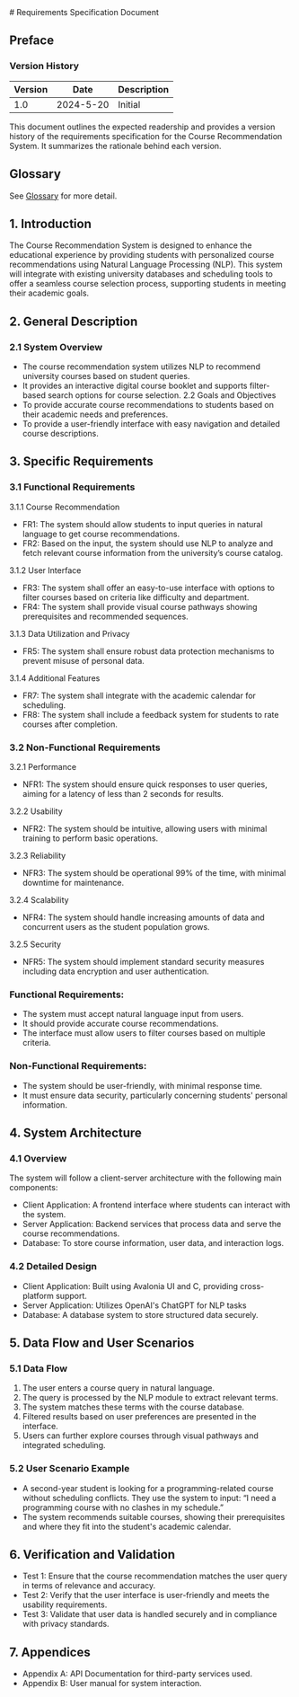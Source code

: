 <show-structure for="chapter" depth="2"/>
# Requirements Specification Document

## Preface

### Version History

| Version | Date      | Description |
|---------|-----------|-------------|
| 1.0     | 2024-5-20 | Initial     |

This document outlines the expected readership and provides a version history of the requirements specification for the Course
Recommendation System. It summarizes the rationale behind each version.

## Glossary

See [Glossary](Glossary.md#requirement-specification-document "Glossary for Requirement Specification Document") for more detail.

## 1. Introduction

The Course Recommendation System is designed to enhance the educational experience by providing students with personalized course
recommendations using Natural Language Processing (NLP). This system will integrate with existing university databases and scheduling tools
to offer a seamless course selection process, supporting students in meeting their academic goals.

## 2. General Description

### 2.1 System Overview

* The course recommendation system utilizes NLP to recommend university courses based on student queries.
* It provides an interactive digital course booklet and supports filter-based search options for course selection.
  2.2 Goals and Objectives
* To provide accurate course recommendations to students based on their academic needs and preferences.
* To provide a user-friendly interface with easy navigation and detailed course descriptions.

## 3. Specific Requirements

### 3.1 Functional Requirements

3.1.1 Course Recommendation

* FR1: The system should allow students to input queries in natural language to get course recommendations.
* FR2: Based on the input, the system should use NLP to analyze and fetch relevant course information from the university’s course catalog.

3.1.2 User Interface

* FR3: The system shall offer an easy-to-use interface with options to filter courses based on criteria like difficulty and department.
* FR4: The system shall provide visual course pathways showing prerequisites and recommended sequences.

3.1.3 Data Utilization and Privacy

* FR5: The system shall ensure robust data protection mechanisms to prevent misuse of personal data.

3.1.4 Additional Features

* FR7: The system shall integrate with the academic calendar for scheduling.
* FR8: The system shall include a feedback system for students to rate courses after completion.

### 3.2 Non-Functional Requirements

3.2.1 Performance

* NFR1: The system should ensure quick responses to user queries, aiming for a latency of less than 2 seconds for results.

3.2.2 Usability

* NFR2: The system should be intuitive, allowing users with minimal training to perform basic operations.

3.2.3 Reliability

* NFR3: The system should be operational 99% of the time, with minimal downtime for maintenance.

3.2.4 Scalability

* NFR4: The system should handle increasing amounts of data and concurrent users as the student population grows.

3.2.5 Security

* NFR5: The system should implement standard security measures including data encryption and user authentication.

### Functional Requirements:

* The system must accept natural language input from users.
* It should provide accurate course recommendations.
* The interface must allow users to filter courses based on multiple criteria.

### Non-Functional Requirements:

* The system should be user-friendly, with minimal response time.
* It must ensure data security, particularly concerning students' personal information.

## 4. System Architecture

### 4.1 Overview

The system will follow a client-server architecture with the following main components:

* Client Application: A frontend interface where students can interact with the system.
* Server Application: Backend services that process data and serve the course recommendations.
* Database: To store course information, user data, and interaction logs.

### 4.2 Detailed Design

* Client Application: Built using Avalonia UI and C, providing cross-platform support.
* Server Application: Utilizes OpenAI's ChatGPT for NLP tasks
* Database: A database system to store structured data securely.

## 5. Data Flow and User Scenarios

### 5.1 Data Flow

1. The user enters a course query in natural language.
2. The query is processed by the NLP module to extract relevant terms.
3. The system matches these terms with the course database.
4. Filtered results based on user preferences are presented in the interface.
5. Users can further explore courses through visual pathways and integrated scheduling.

### 5.2 User Scenario Example

* A second-year student is looking for a programming-related course without scheduling conflicts. They use the system to input: “I need a
  programming course with no clashes in my schedule.”
* The system recommends suitable courses, showing their prerequisites and where they fit into the student's academic calendar.

## 6. Verification and Validation

* Test 1: Ensure that the course recommendation matches the user query in terms of relevance and accuracy.
* Test 2: Verify that the user interface is user-friendly and meets the usability requirements.
* Test 3: Validate that user data is handled securely and in compliance with privacy standards.

## 7. Appendices

* Appendix A: API Documentation for third-party services used.
* Appendix B: User manual for system interaction.

